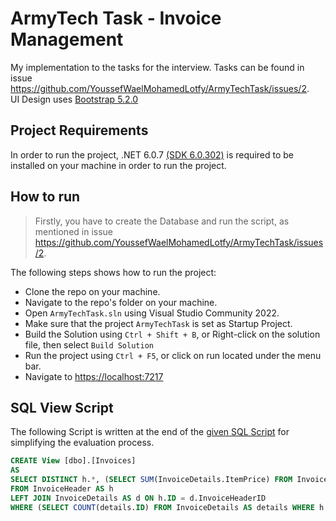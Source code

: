 # ArmyTech Task - Invoice Management

My implementation to the tasks for the interview. Tasks can be found in issue https://github.com/YoussefWaelMohamedLotfy/ArmyTechTask/issues/2.  
UI Design uses [Bootstrap 5.2.0](https://getbootstrap.com/)

## Project Requirements

In order to run the project, .NET 6.0.7 [(SDK 6.0.302)](https://dotnet.microsoft.com/en-us/download/dotnet/6.0) is required to be installed on your machine in order to run the project.

## How to run

> Firstly, you have to create the Database and run the script, as mentioned in issue https://github.com/YoussefWaelMohamedLotfy/ArmyTechTask/issues/2.

The following steps shows how to run the project:

+ Clone the repo on your machine.
+ Navigate to the repo's folder on your machine.
+ Open `ArmyTechTask.sln` using Visual Studio Community 2022.
+ Make sure that the project `ArmyTechTask` is set as Startup Project.
+ Build the Solution using `Ctrl + Shift + B`, or Right-click on the solution file, then select `Build Solution`
+ Run the project using `Ctrl + F5`, or click on run located under the menu bar.
+ Navigate to [https://localhost:7217](https://localhost:7217)

## SQL View Script

The following Script is written at the end of the [given SQL Script](https://github.com/YoussefWaelMohamedLotfy/ArmyTechTask/blob/f1e72e70861737cd327a662ea525c5cca538dadb/ArmyTechTaskScript.sql#L200) for simplifying the evaluation process. 

```sql
CREATE View [dbo].[Invoices]
AS
SELECT DISTINCT h.*, (SELECT SUM(InvoiceDetails.ItemPrice) FROM InvoiceDetails WHERE h.ID = InvoiceDetails.InvoiceHeaderID) AS InvoiceTotal
FROM InvoiceHeader AS h
LEFT JOIN InvoiceDetails AS d ON h.ID = d.InvoiceHeaderID
WHERE (SELECT COUNT(details.ID) FROM InvoiceDetails AS details WHERE h.ID = details.InvoiceHeaderID) > 1
```
